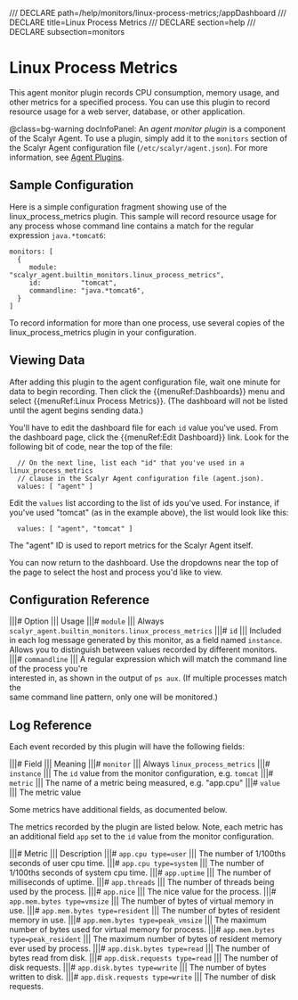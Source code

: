/// DECLARE path=/help/monitors/linux-process-metrics;/appDashboard
/// DECLARE title=Linux Process Metrics
/// DECLARE section=help
/// DECLARE subsection=monitors

# Linux Process Metrics

This agent monitor plugin records CPU consumption, memory usage, and other metrics for a specified process.
You can use this plugin to record resource usage for a web server, database, or other application.

@class=bg-warning docInfoPanel: An *agent monitor plugin* is a component of the Scalyr Agent. To use a plugin,
simply add it to the ``monitors`` section of the Scalyr Agent configuration file (``/etc/scalyr/agent.json``).
For more information, see [Agent Plugins](/help/scalyr-agent#plugins).


## Sample Configuration

Here is a simple configuration fragment showing use of the linux_process_metrics plugin. This sample will record
resource usage for any process whose command line contains a match for the regular expression ``java.*tomcat6``:

    monitors: [
      {
         module:      "scalyr_agent.builtin_monitors.linux_process_metrics",
         id:          "tomcat",
         commandline: "java.*tomcat6",
      }
    ]

To record information for more than one process, use several copies of the linux_process_metrics plugin in
your configuration.


## Viewing Data

After adding this plugin to the agent configuration file, wait one minute for data to begin recording. Then 
click the {{menuRef:Dashboards}} menu and select {{menuRef:Linux Process Metrics}}. (The dashboard will not be
listed until the agent begins sending data.)

You'll have to edit the dashboard file for each ``id`` value you've used. From the dashboard page, click the
{{menuRef:Edit Dashboard}} link. Look for the following bit of code, near the top of the file:

      // On the next line, list each "id" that you've used in a linux_process_metrics
      // clause in the Scalyr Agent configuration file (agent.json).
      values: [ "agent" ]

Edit the ``values`` list according to the list of ids you've used. For instance, if you've used "tomcat"
(as in the example above), the list would look like this:

      values: [ "agent", "tomcat" ]

The "agent" ID is used to report metrics for the Scalyr Agent itself.

You can now return to the dashboard. Use the dropdowns near the top of the page to select the host and process
you'd like to view.


## Configuration Reference

|||# Option                   ||| Usage
|||# ``module``               ||| Always ``scalyr_agent.builtin_monitors.linux_process_metrics``
|||# ``id``                   ||| Included in each log message generated by this monitor, as a field named ``instance``. \
                                  Allows you to distinguish between values recorded by different monitors.
|||# ``commandline``          ||| A regular expression which will match the command line of the process you're \
                                  interested in, as shown in the output of ``ps aux``. (If multiple processes match the \
                                  same command line pattern, only one will be monitored.)


## Log Reference

Each event recorded by this plugin will have the following fields:

|||# Field                    ||| Meaning
|||# ``monitor``              ||| Always ``linux_process_metrics``
|||# ``instance``             ||| The ``id`` value from the monitor configuration, e.g. ``tomcat``
|||# ``metric``               ||| The name of a metric being measured, e.g. "app.cpu"
|||# ``value``                ||| The metric value

Some metrics have additional fields, as documented below.

The metrics recorded by the plugin are listed below.  Note, each metric has an additional field ``app`` set to the
``id`` value from the monitor configuration.

|||# Metric                              ||| Description 
|||# ``app.cpu type=user``                ||| The number of 1/100ths seconds of user cpu time.
|||# ``app.cpu type=system``              ||| The number of 1/100ths seconds of system cpu time.
|||# ``app.uptime``                       ||| The number of milliseconds of uptime.
|||# ``app.threads``                      ||| The number of threads being used by the process.
|||# ``app.nice``                         ||| The nice value for the process.
|||# ``app.mem.bytes type=vmsize``        ||| The number of bytes of virtual memory in use.
|||# ``app.mem.bytes type=resident``      ||| The number of bytes of resident memory in use.
|||# ``app.mem.bytes type=peak_vmsize``   ||| The maximum number of bytes used for virtual memory for process.
|||# ``app.mem.bytes type=peak_resident`` ||| The maximum number of bytes of resident memory ever used by process.
|||# ``app.disk.bytes type=read``         ||| The number of bytes read from disk.
|||# ``app.disk.requests type=read``      ||| The number of disk requests.
|||# ``app.disk.bytes type=write``        ||| The number of bytes written to disk.
|||# ``app.disk.requests type=write``     ||| The number of disk requests.
      